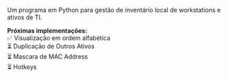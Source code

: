 Um programa em Python para gestão de inventário local de workstations e ativos de TI.

**Próximas implementações:**<br>
✅ Visualização em ordem alfabética<br>
⏳ Duplicação de Outros Ativos<br>
⏳ Mascara de MAC Address<br>
⏳ Hotkeys<br>

